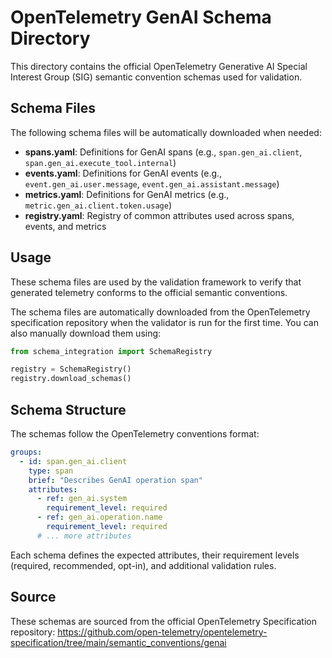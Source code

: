 # OpenTelemetry GenAI Schema Directory

This directory contains the official OpenTelemetry Generative AI Special Interest Group (SIG) semantic convention schemas used for validation.

## Schema Files

The following schema files will be automatically downloaded when needed:

- **spans.yaml**: Definitions for GenAI spans (e.g., `span.gen_ai.client`, `span.gen_ai.execute_tool.internal`)
- **events.yaml**: Definitions for GenAI events (e.g., `event.gen_ai.user.message`, `event.gen_ai.assistant.message`)
- **metrics.yaml**: Definitions for GenAI metrics (e.g., `metric.gen_ai.client.token.usage`)
- **registry.yaml**: Registry of common attributes used across spans, events, and metrics

## Usage

These schema files are used by the validation framework to verify that generated telemetry conforms to the official semantic conventions. 

The schema files are automatically downloaded from the OpenTelemetry specification repository when the validator is run for the first time. You can also manually download them using:

```python
from schema_integration import SchemaRegistry

registry = SchemaRegistry()
registry.download_schemas()
```

## Schema Structure

The schemas follow the OpenTelemetry conventions format:

```yaml
groups:
  - id: span.gen_ai.client
    type: span
    brief: "Describes GenAI operation span"
    attributes:
      - ref: gen_ai.system
        requirement_level: required
      - ref: gen_ai.operation.name
        requirement_level: required
      # ... more attributes
```

Each schema defines the expected attributes, their requirement levels (required, recommended, opt-in), and additional validation rules.

## Source

These schemas are sourced from the official OpenTelemetry Specification repository:
https://github.com/open-telemetry/opentelemetry-specification/tree/main/semantic_conventions/genai
